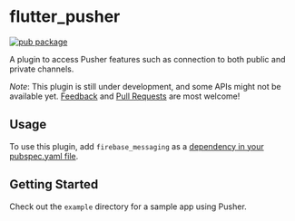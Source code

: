 # flutter_pusher

[![pub package](https://img.shields.io/pub/v/flutter_pusher.svg)](https://pub.dartlang.org/packages/flutter_pusher)

A plugin to access Pusher features such as connection to both public and private channels.

*Note*: This plugin is still under development, and some APIs might not be available yet. [Feedback](https://github.com/ninjasolutions/flutter_pusheissues) and [Pull Requests](https://github.com/ninjasolutions/flutter_pushe/pulls) are most welcome!

## Usage
To use this plugin, add `firebase_messaging` as a [dependency in your pubspec.yaml file](https://flutter.io/platform-plugins/).

## Getting Started

Check out the `example` directory for a sample app using Pusher.

